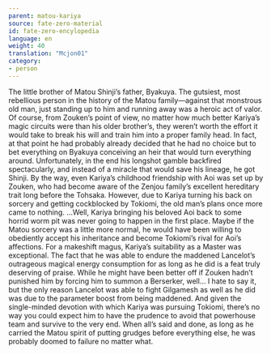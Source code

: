 ```yaml
---
parent: matou-kariya
source: fate-zero-material
id: fate-zero-encylopedia
language: en
weight: 40
translation: "Mcjon01"
category:
- person
---
```


The little brother of Matou Shinji’s father, Byakuya.
The gutsiest, most rebellious person in the history of the Matou family—against that monstrous old man, just standing up to him and running away was a heroic act of valor. Of course, from Zouken’s point of view, no matter how much better Kariya’s magic circuits were than his older brother’s, they weren’t worth the effort it would take to break his will and train him into a proper family head. In fact, at that point he had probably already decided that he had no choice but to bet everything on Byakuya conceiving an heir that would turn everything around. Unfortunately, in the end his longshot gamble backfired spectacularly, and instead of a miracle that would save his lineage, he got Shinji.
By the way, even Kariya’s childhood friendship with Aoi was set up by Zouken, who had become aware of the Zenjou family’s excellent hereditary trait long before the Tohsaka. However, due to Kariya turning his back on sorcery and getting cockblocked by Tokiomi, the old man’s plans once more came to nothing.
…Well, Kariya bringing his beloved Aoi back to some horrid worm pit was never going to happen in the first place. Maybe if the Matou sorcery was a little more normal, he would have been willing to obediently accept his inheritance and become Tokiomi’s rival for Aoi’s affections.
For a makeshift magus, Kariya’s suitability as a Master was exceptional. The fact that he was able to endure the maddened Lancelot’s outrageous magical energy consumption for as long as he did is a feat truly deserving of praise. While he might have been better off if Zouken hadn’t punished him by forcing him to summon a Berserker, well… I hate to say it, but the only reason Lancelot was able to fight Gilgamesh as well as he did was due to the parameter boost from being maddened. And given the single-minded devotion with which Kariya was pursuing Tokiomi, there’s no way you could expect him to have the prudence to avoid that powerhouse team and survive to the very end. When all’s said and done, as long as he carried the Matou spirit of putting grudges before everything else, he was probably doomed to failure no matter what.
